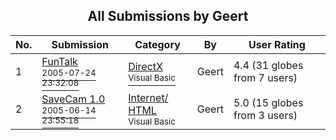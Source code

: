 ﻿<div align="center">

## All Submissions by Geert

</div>

No.  | Submission | Category | By   | User Rating
---- | ---------- | -------- | ---- | -----------
1 | [FunTalk<br /><sup>2005-07-24 23:32:08</sup>](https://github.com/Planet-Source-Code/geert-funtalk__1-61915) | [DirectX<br /><sup>Visual Basic</sup>](../ByCategory/directx__1-44.md) | Geert | 4.4 (31 globes from 7 users)
2 | [SaveCam 1\.0<br /><sup>2005-06-14 23:55:18</sup>](https://github.com/Planet-Source-Code/geert-savecam-1-0__1-61144) | [Internet/ HTML<br /><sup>Visual Basic</sup>](../ByCategory/internet-html__1-34.md) | Geert | 5.0 (15 globes from 3 users)
